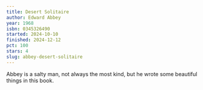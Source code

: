 ```yaml
---
title: Desert Solitaire
author: Edward Abbey
year: 1968
isbn: 0345326490
started: 2024-10-10
finished: 2024-12-12
pct: 100
stars: 4
slug: abbey-desert-solitaire
---
```


Abbey is a salty man, not always the most kind, but he wrote some beautiful things in this book.
